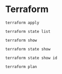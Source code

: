 # Terraform

`terraform apply`

`terraform state list`

`terraform show`

`terraform state show`

`terraform state show id`

`terraform plan`
